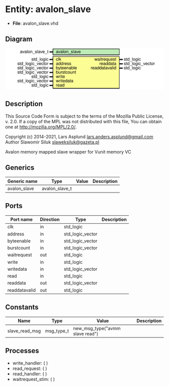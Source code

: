 # Entity: avalon_slave

- **File**: avalon_slave.vhd
## Diagram

![Diagram](avalon_slave.svg "Diagram")
## Description

 This Source Code Form is subject to the terms of the Mozilla Public
 License, v. 2.0. If a copy of the MPL was not distributed with this file,
 You can obtain one at http://mozilla.org/MPL/2.0/.

 Copyright (c) 2014-2021, Lars Asplund lars.anders.asplund@gmail.com
 Author Slawomir Siluk slaweksiluk@gazeta.pl

 Avalon memory mapped slave wrapper for Vunit memory VC
## Generics

| Generic name | Type           | Value | Description |
| ------------ | -------------- | ----- | ----------- |
| avalon_slave | avalon_slave_t |       |             |
## Ports

| Port name     | Direction | Type             | Description |
| ------------- | --------- | ---------------- | ----------- |
| clk           | in        | std_logic        |             |
| address       | in        | std_logic_vector |             |
| byteenable    | in        | std_logic_vector |             |
| burstcount    | in        | std_logic_vector |             |
| waitrequest   | out       | std_logic        |             |
| write         | in        | std_logic        |             |
| writedata     | in        | std_logic_vector |             |
| read          | in        | std_logic        |             |
| readdata      | out       | std_logic_vector |             |
| readdatavalid | out       | std_logic        |             |
## Constants

| Name           | Type       | Value                            | Description |
| -------------- | ---------- | -------------------------------- | ----------- |
| slave_read_msg | msg_type_t |  new_msg_type("avmm slave read") |             |
## Processes
- write_handler: (  )
- read_request: (  )
- read_handler: (  )
- waitrequest_stim: (  )
